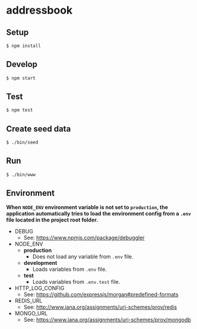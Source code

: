 # addressbook

## Setup
```bash
$ npm install
```

## Develop
```bash
$ npm start
```

## Test
```bash
$ npm test
```

## Create seed data
```bash
$ ./bin/seed
```

## Run
```bash
$ ./bin/www
```

## Environment
**When `NODE_ENV` environment variable is not set to `production`, the application automatically tries to load the environment config from a `.env` file located in the project root folder.**
* DEBUG
  - See: https://www.npmjs.com/package/debuggler
* NODE_ENV
  - **production**
    - Does not load any variable from `.env` file.
  - **development**
    - Loads variables from `.env` file.
  - **test**
    - Loads variables from `.env.test` file.
* HTTP_LOG_CONFIG
  - See: https://github.com/expressjs/morgan#predefined-formats
* REDIS_URL
  - See: http://www.iana.org/assignments/uri-schemes/prov/redis
* MONGO_URL
  - See: https://www.iana.org/assignments/uri-schemes/prov/mongodb
